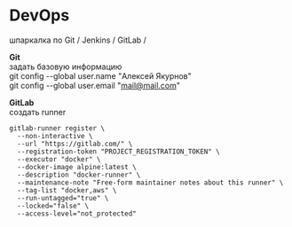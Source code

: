 # DevOps
шпаркалка по Git / Jenkins / GitLab / 

**Git**  
задать базовую информацию  
git config --global user.name "Алексей Якурнов"  
git config --global user.email "mail@mail.com"

**GitLab**  
создать runner

```
gitlab-runner register \  
  --non-interactive \  
  --url "https://gitlab.com/" \  
  --registration-token "PROJECT_REGISTRATION_TOKEN" \  
  --executor "docker" \  
  --docker-image alpine:latest \  
  --description "docker-runner" \  
  --maintenance-note "Free-form maintainer notes about this runner" \  
  --tag-list "docker,aws" \  
  --run-untagged="true" \  
  --locked="false" \  
  --access-level="not_protected"
```
